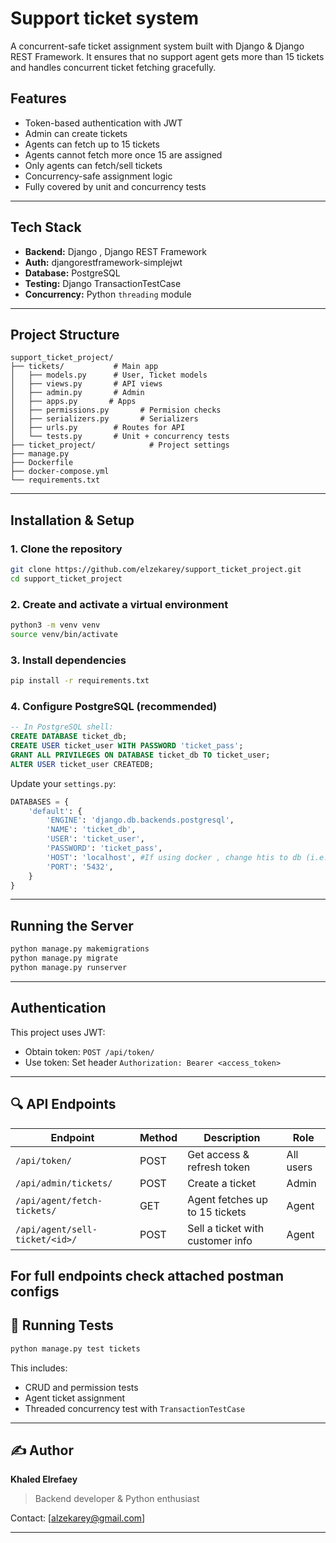 # Support ticket system

A concurrent-safe ticket assignment system built with Django & Django REST Framework. It ensures that no support agent gets more than 15 tickets and handles concurrent ticket fetching gracefully.

## Features

- Token-based authentication with JWT
- Admin can create tickets
- Agents can fetch up to 15 tickets
- Agents cannot fetch more once 15 are assigned
- Only agents can fetch/sell tickets
- Concurrency-safe assignment logic
- Fully covered by unit and concurrency tests

---

## Tech Stack

- **Backend:** Django , Django REST Framework
- **Auth:** djangorestframework-simplejwt
- **Database:** PostgreSQL
- **Testing:** Django TransactionTestCase
- **Concurrency:** Python `threading` module

---

## Project Structure

```
support_ticket_project/
├── tickets/           # Main app
│   ├── models.py      # User, Ticket models
│   ├── views.py       # API views
│   ├── admin.py       # Admin
│   ├── apps.py       # Apps
│   ├── permissions.py       # Permision checks
│   ├── serializers.py       # Serializers
│   ├── urls.py        # Routes for API
│   └── tests.py       # Unit + concurrency tests
├── ticket_project/            # Project settings
├── manage.py
├── Dockerfile
├── docker-compose.yml
└── requirements.txt
```

---

## Installation & Setup

### 1. Clone the repository

```bash
git clone https://github.com/elzekarey/support_ticket_project.git
cd support_ticket_project
```

### 2. Create and activate a virtual environment

```bash
python3 -m venv venv
source venv/bin/activate
```

### 3. Install dependencies

```bash
pip install -r requirements.txt
```

### 4. Configure PostgreSQL (recommended)

```sql
-- In PostgreSQL shell:
CREATE DATABASE ticket_db;
CREATE USER ticket_user WITH PASSWORD 'ticket_pass';
GRANT ALL PRIVILEGES ON DATABASE ticket_db TO ticket_user;
ALTER USER ticket_user CREATEDB;
```

Update your `settings.py`:

```python
DATABASES = {
    'default': {
        'ENGINE': 'django.db.backends.postgresql',
        'NAME': 'ticket_db',
        'USER': 'ticket_user',
        'PASSWORD': 'ticket_pass',
        'HOST': 'localhost', #If using docker , change htis to db (i.e. the service name in docker-compose.yml)
        'PORT': '5432',
    }
}
```

---

## Running the Server

```bash
python manage.py makemigrations
python manage.py migrate
python manage.py runserver
```

---

## Authentication

This project uses JWT:

- Obtain token: `POST /api/token/`
- Use token: Set header `Authorization: Bearer <access_token>`

---

## 🔍 API Endpoints

| Endpoint                     | Method | Description                       | Role     |
|-----------------------------|--------|-----------------------------------|----------|
| `/api/token/`               | POST   | Get access & refresh token        | All users |
| `/api/admin/tickets/`       | POST   | Create a ticket                   | Admin    |
| `/api/agent/fetch-tickets/` | GET    | Agent fetches up to 15 tickets    | Agent    |
| `/api/agent/sell-ticket/<id>/` | POST | Sell a ticket with customer info | Agent    |

For full endpoints check attached postman configs
---

## 🧪 Running Tests

```bash
python manage.py test tickets
```

This includes:
- CRUD and permission tests
- Agent ticket assignment
- Threaded concurrency test with `TransactionTestCase`

---

## ✍️ Author

**Khaled Elrefaey**  
> Backend developer & Python enthusiast

Contact: [alzekarey@gmail.com]

---

